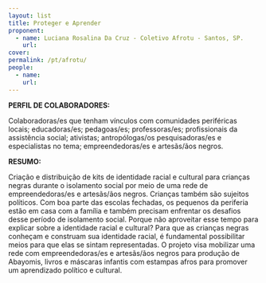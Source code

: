 ```yaml
---
layout: list
title: Proteger e Aprender
proponent:
  - name: Luciana Rosalina Da Cruz - Coletivo Afrotu - Santos, SP.
    url: 
cover:
permalink: /pt/afrotu/
people:
  - name: 
    url: 
---
```


**PERFIL DE COLABORADORES:**
  
Colaboradoras/es que tenham vínculos com comunidades periféricas locais; educadoras/es; pedagoas/es; professoras/es; profissionais da assistência social;  ativistas; antropólogas/os pesquisadoras/es e especialistas no tema;  empreendedoras/es e artesãs/ãos negros. 

**RESUMO:**
  
Criação e distribuição de kits de identidade racial e cultural para crianças negras durante o isolamento social por meio de uma rede de empreendedoras/es e artesãs/ãos negros. 
Crianças também são sujeitos políticos. Com boa parte das escolas fechadas, os pequenos da periferia estão em casa com a família e também precisam enfrentar os desafios desse período de isolamento social. Porque não aproveitar esse tempo para explicar sobre a identidade racial e cultural? Para que as crianças negras conheçam e construam sua identidade racial, é fundamental  possibilitar meios para que elas se sintam representadas. O projeto visa mobilizar uma rede com empreendedoras/es e artesãs/ãos negros para produção de Abayomis, livros e máscaras infantis com estampas afros para promover um aprendizado político e cultural.

